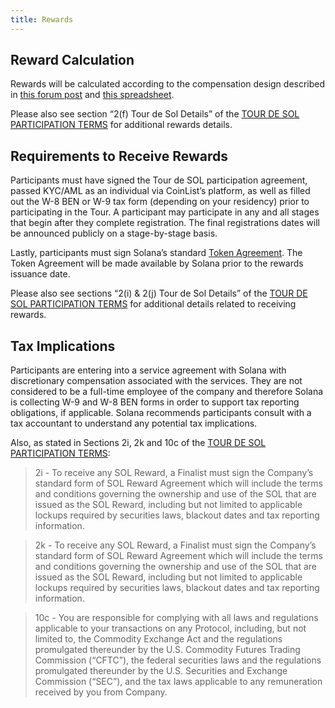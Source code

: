 ```yaml
---
title: Rewards
---
```


## Reward Calculation <a id="how-are-rewards-calculated"></a>

Rewards will be calculated according to the compensation design described in [this forum post](https://forums.solana.com/t/tour-de-sol-stage-1-preliminary-compensation-design/79) and [this spreadsheet](https://docs.google.com/spreadsheets/d/11puBSw2THdO4wU-uyDEic-D03jg4ZAooVpcZU0w_4gI/edit#gid=218406032).

Please also see section “2\(f\) Tour de Sol Details” of the [TOUR DE SOL PARTICIPATION TERMS](https://drive.google.com/file/d/15ueLG6VJoQ5Hx4rnpjFeuL3pG5DbrBbE/view) for additional rewards details.

## Requirements to Receive Rewards <a id="what-are-the-requirements-to-receive-rewards"></a>

Participants must have signed the Tour de SOL participation agreement, passed KYC/AML as an individual via CoinList’s platform, as well as filled out the W-8 BEN or W-9 tax form \(depending on your residency\) prior to participating in the Tour. A participant may participate in any and all stages that begin after they complete registration. The final registrations dates will be announced publicly on a stage-by-stage basis.

Lastly, participants must sign Solana’s standard [Token Agreement](https://drive.google.com/open?id=1O4cEUZzeSNoVcncbHcEegAqPgjT-7hcy). The Token Agreement will be made available by Solana prior to the rewards issuance date.

Please also see sections “2\(i\) & 2\(j\) Tour de Sol Details” of the [TOUR DE SOL PARTICIPATION TERMS](https://drive.google.com/file/d/15ueLG6VJoQ5Hx4rnpjFeuL3pG5DbrBbE/view) for additional details related to receiving rewards.

## Tax Implications <a id="what-are-the-tax-implications-of-the-rewards"></a>

Participants are entering into a service agreement with Solana with discretionary compensation associated with the services. They are not considered to be a full-time employee of the company and therefore Solana is collecting W-9 and W-8 BEN forms in order to support tax reporting obligations, if applicable. Solana recommends participants consult with a tax accountant to understand any potential tax implications.

Also, as stated in Sections 2i, 2k and 10c of the [TOUR DE SOL PARTICIPATION TERMS](https://drive.google.com/file/d/15ueLG6VJoQ5Hx4rnpjFeuL3pG5DbrBbE/view):

> 2i - To receive any SOL Reward, a Finalist must sign the Company’s standard form of SOL Reward Agreement which will include the terms and conditions governing the ownership and use of the SOL that are issued as the SOL Reward, including but not limited to applicable lockups required by securities laws, blackout dates and tax reporting information.

> 2k - To receive any SOL Reward, a Finalist must sign the Company’s standard form of SOL Reward Agreement which will include the terms and conditions governing the ownership and use of the SOL that are issued as the SOL Reward, including but not limited to applicable lockups required by securities laws, blackout dates and tax reporting information.

> 10c - You are responsible for complying with all laws and regulations applicable to your transactions on any Protocol, including, but not limited to, the Commodity Exchange Act and the regulations promulgated thereunder by the U.S. Commodity Futures Trading Commission \(“CFTC”\), the federal securities laws and the regulations promulgated thereunder by the U.S. Securities and Exchange Commission \(“SEC”\), and the tax laws applicable to any remuneration received by you from Company.
